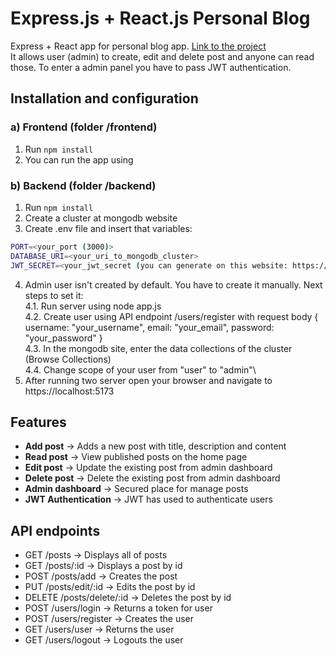 # Express.js + React.js Personal Blog 
Express + React app for personal blog app. <a href="https://roadmap.sh/projects/personal-blog">Link to the project</a><br />
It allows user (admin) to create, edit and delete post and anyone can read those. To enter a admin panel you have to pass JWT authentication.

## Installation and configuration
### a) Frontend (folder /frontend)
1. Run ```npm install```
2. You can run the app using 
### b) Backend (folder /backend)
1. Run ```npm install```
2. Create a cluster at mongodb website
3. Create .env file and insert that variables:
```bash
PORT=<your_port (3000)>
DATABASE_URI=<your_uri_to_mongodb_cluster>
JWT_SECRET=<your_jwt_secret (you can generate on this website: https://jwtsecret.com/generate)>
```
4. Admin user isn't created by default. You have to create it manually. Next steps to set it: \
4.1. Run server using node app.js\
4.2. Create user using API endpoint /users/register with request body { username: "your_username", email: "your_email", password: "your_password" }\
4.3. In the mongodb site, enter the data collections of the cluster (Browse Collections)\
4.4. Change scope of your user from "user" to "admin"\
5. After running two server open your browser and navigate to https://localhost:5173

## Features
- **Add post** -> Adds a new post with title, description and content
- **Read post** -> View published posts on the home page
- **Edit post** -> Update the existing post from admin dashboard
- **Delete post** -> Delete the existing post from admin dashboard
- **Admin dashboard** -> Secured place for manage posts
- **JWT Authentication** -> JWT has used to authenticate users 

## API endpoints

- GET /posts -> Displays all of posts
- GET /posts/:id -> Displays a post by id
- POST /posts/add -> Creates the post
- PUT /posts/edit/:id -> Edits the post by id
- DELETE /posts/delete/:id -> Deletes the post by id
- POST /users/login -> Returns a token for user
- POST /users/register -> Creates the user
- GET /users/user -> Returns the user
- GET /users/logout -> Logouts the user
